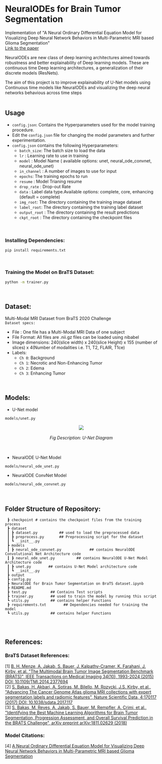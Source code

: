 # NeuralODEs for Brain Tumor Segmentation

Implementation of "A Neural Ordinary Differential Equation Model for Visualizing Deep Neural Network Behaviors in Multi-Parametric MRI based Glioma Segmentation"  
[Link to the paper](https://arxiv.org/abs/2203.00628)  
  
NeuralODEs are new class of deep learning architectures aimed towards robustness and better explainability of Deep learning models. These are continuous time Deep learning architectures, a generalization of their discrete models (ResNets).   

<!-- ## Basic Navigation:
* `models` directory contains the architectures of different models implemented
* `script` contains the bash scripts to run the model with different configurations(or hyperparameters)
* `dataset` contains the scripts for prepararing dataset and preprocessing of dataset
* `Example-Notebook` has pre-trained experiments and visualization of results
* `trainer.py` contains the code for training the model 
* `test.py` contains the code for testing the model and Inference mode -->

The aim of this project is to improve explainability of U-Net models using Continuous time models like NeuralODEs and visualizing the deep neural networks behavious across time steps
<br>
<br>

## Usage
* `config.json`: Contains the Hyperparameters used for the model training procedure.  
* Edit the `config.json` file for changing the model parameters and further experimentation. 
* `config.json` contains the following Hyperparameters: 
    * `batch_size`: The batch size to load the data
    * `lr` : Learning rate to use in training
    * `model` : Model Name ( available options: unet, neural_ode_convnet, neural_ode_unet)
    * `in_channel` : A number of images to use for input
    * `epochs`: The training epochs to run
    * `resume` : Model Trianing resume
    * `drop_rate` : Drop-out Rate
    * `data` : Label data type.Available options: complete, core, enhancing (default = complete)
    * `img_root`: The directory containing the training image dataset
    * `label_root`: The directory containing the training label dataset
    * `output_root` : The directory containing the result predictions
    * `ckpt_root` : The directory containing the checkpoint files
    <br>
    <br>

### Installing Dependencies:
```bash
pip install requirements.txt
```
<br> 

### Training the Model on BraTS Dataset:

```bash
python -m trainer.py
```
<br> 

## Dataset:

Multi-Modal MRI Dataset from BraTS 2020 Challenge  
`Dataset specs:`
* File : One file has a Multi-Modal MRI Data of one subject
* File Format: All files are .nii.gz files can be loaded using nibabel
* Image dimensions: 240(slice width) x 240(slice Height) x 155 (number of slices) x 4(Number of modalities i.e. T1, T2, FLAIR, T1ce)
* Labels:
    * `Ch 0`: Background
    * `Ch 1`: Necrotic and Non-Enhancing Tumor
    * `Ch 2`: Edema
    * `Ch 3`: Enhancing Tumor
<br>

## Models:
* U-Net model  
```bash
models/unet.py
```
<div align = "center">
    <img src = "https://i.imgur.com/OXtVFvT.png">
    <br>
    <br>
    <em align = "center">Fig Description: U-Net Diagram</em>
    <br>
</div>
<br>
<br>

* NeuralODE U-Net Model
```bash
models/neural_ode_unet.py
```
* NeuralODE ConvNet Model
```bash
models/neural_ode_convnet.py
```
<br>

## Folder Structure of Repository:

```
 ┣ checkpoint # contains the checkpoint files from the training process
 ┣ dataset
 ┃ ┣ dataset.py          ## used to load the preprocessed data
 ┃ ┣ preprocess.py       ## Preprocessing script for the dataset
 ┃ ┗ __init__.py
 ┣ models
 ┃ ┣ neural_ode_convnet.py             ## contains NeuralODE Convolutional Net Architecture code
 ┃ ┣ neural_ode_unet.py          ## contains NeuralODE U-Net Model Architecture code
 ┃ ┣ unet.py        ## contains U-Net Model architecture code
 ┃ ┗ __init__.py
 ┣ output
 ┣ config.py
 ┣ NeuralODE for Brain Tumor Segmentation on BraTS dataset.ipynb
 ┣ README.md
 ┣ test.py           ## Contains Test scripts
 ┣ trainer.py        ## used to train the model by running this script
 ┗ utils.py          ## contains helper Functions
 ┣ requirements.txt        ## Dependencies needed for training the model
 ┗ utils.py          ## contains helper Functions
 
```
<br>

## References:  
### BraTS Dataset References:
[1] [B. H. Menze, A. Jakab, S. Bauer, J. Kalpathy-Cramer, K. Farahani, J. Kirby, et al. "The Multimodal Brain Tumor Image Segmentation Benchmark (BRATS)", IEEE Transactions on Medical Imaging 34(10), 1993-2024 (2015) DOI: 10.1109/TMI.2014.2377694](https://pubmed.ncbi.nlm.nih.gov/25494501/)   
[2] [S. Bakas, H. Akbari, A. Sotiras, M. Bilello, M. Rozycki, J.S. Kirby, et al., "Advancing The Cancer Genome Atlas glioma MRI collections with expert segmentation labels and radiomic features", Nature Scientific Data, 4:170117 (2017) DOI: 10.1038/sdata.2017.117](https://pubmed.ncbi.nlm.nih.gov/28872634/)  
[3]  [S. Bakas, M. Reyes, A. Jakab, S. Bauer, M. Rempfler, A. Crimi, et al., "Identifying the Best Machine Learning Algorithms for Brain Tumor Segmentation, Progression Assessment, and Overall Survival Prediction in the BRATS Challenge", arXiv preprint arXiv:1811.02629 (2018)](https://arxiv.org/abs/1811.02629)

### Model Citations:  
[4] [A Neural Ordinary Differential Equation Model for Visualizing Deep Neural Network Behaviors in Multi-Parametric MRI based Glioma Segmentation](https://arxiv.org/abs/2203.00628) 
